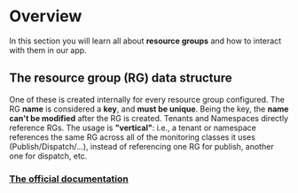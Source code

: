 # Overview

In this section you will learn all about **resource groups** and how to interact with them in our app.

## The resource group (RG) data structure

One of these is created internally for every resource group configured. The RG **name** is considered a **key**, and **must be unique**. Being the key, the **name can't be modified** after the RG is created. Tenants and Namespaces directly reference RGs. The usage is **"vertical"**: i.e., a tenant or namespace references the same RG across all of the monitoring classes it uses (Publish/Dispatch/...), instead of referencing one RG for publish, another one for dispatch, etc.


### **[The official documentation](https://pulsar-apache-org.translate.goog/api/pulsar-broker/2.9.0-SNAPSHOT/index.html?org/apache/pulsar/broker/resourcegroup/ResourceGroupService.html&_x_tr_sl=en&_x_tr_tl=ru&_x_tr_hl=ru&_x_tr_pto=sc)**
